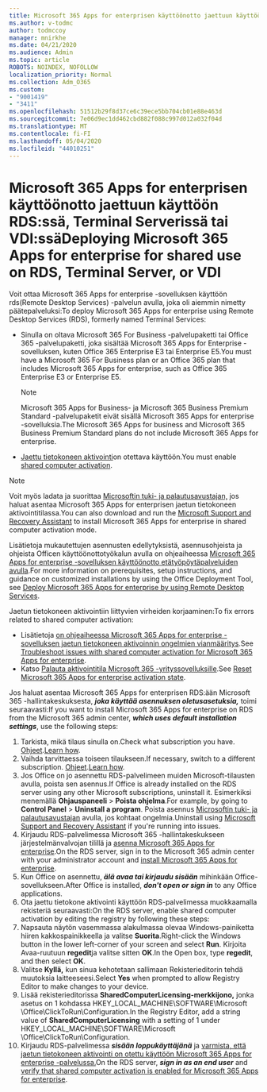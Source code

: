 ```yaml
---
title: Microsoft 365 Apps for enterprisen käyttöönotto jaettuun käyttöön RDS:ssä, Terminal Serverissä tai VDI:ssä
ms.author: v-todmc
author: todmccoy
manager: mnirkhe
ms.date: 04/21/2020
ms.audience: Admin
ms.topic: article
ROBOTS: NOINDEX, NOFOLLOW
localization_priority: Normal
ms.collection: Adm_O365
ms.custom:
- "9001419"
- "3411"
ms.openlocfilehash: 51512b29f8d37ce6c39ece5bb704cb01e88e463d
ms.sourcegitcommit: 7e06d9ec1dd462cbd882f088c997d012a032f04d
ms.translationtype: MT
ms.contentlocale: fi-FI
ms.lasthandoff: 05/04/2020
ms.locfileid: "44010251"
---
```

# <a name="deploying-microsoft-365-apps-for-enterprise-for-shared-use-on-rds-terminal-server-or-vdi"></a><span data-ttu-id="e8399-102">Microsoft 365 Apps for enterprisen käyttöönotto jaettuun käyttöön RDS:ssä, Terminal Serverissä tai VDI:ssä</span><span class="sxs-lookup"><span data-stu-id="e8399-102">Deploying Microsoft 365 Apps for enterprise for shared use on RDS, Terminal Server, or VDI</span></span>

<span data-ttu-id="e8399-103">Voit ottaa Microsoft 365 Apps for enterprise -sovelluksen käyttöön rds(Remote Desktop Services) -palvelun avulla, joka oli aiemmin nimetty päätepalveluksi:</span><span class="sxs-lookup"><span data-stu-id="e8399-103">To deploy Microsoft 365 Apps for enterprise using Remote Desktop Services (RDS), formerly named Terminal Services:</span></span>
- <span data-ttu-id="e8399-104">Sinulla on oltava Microsoft 365 For Business -palvelupaketti tai Office 365 -palvelupaketti, joka sisältää Microsoft 365 Apps for Enterprise -sovelluksen, kuten Office 365 Enterprise E3 tai Enterprise E5.</span><span class="sxs-lookup"><span data-stu-id="e8399-104">You must have a Microsoft 365 For Business plan or an Office 365 plan that includes Microsoft 365 Apps for enterprise, such as Office 365 Enterprise E3 or Enterprise E5.</span></span>
   > [!NOTE] 
   > <span data-ttu-id="e8399-105">Microsoft 365 Apps for Business- ja Microsoft 365 Business Premium Standard -palvelupaketit eivät sisällä Microsoft 365 Apps for enterprise -sovelluksia.</span><span class="sxs-lookup"><span data-stu-id="e8399-105">The Microsoft 365 Apps for business and Microsoft 365 Business Premium Standard plans do not include Microsoft 365 Apps for enterprise.</span></span>
- <span data-ttu-id="e8399-106">[Jaettu tietokoneen aktivointi](https://docs.microsoft.com/DeployOffice/overview-shared-computer-activation)on otettava käyttöön.</span><span class="sxs-lookup"><span data-stu-id="e8399-106">You must enable [shared computer activation](https://docs.microsoft.com/DeployOffice/overview-shared-computer-activation).</span></span>

> [!NOTE]
> <span data-ttu-id="e8399-107">Voit myös ladata ja suorittaa [Microsoftin tuki- ja palautusavustajan,](https://aka.ms/SaRA_OfficeSCA_M365Portal) jos haluat asentaa Microsoft 365 Apps for enterprisen jaetun tietokoneen aktivointitilassa.</span><span class="sxs-lookup"><span data-stu-id="e8399-107">You can also download and run the [Microsoft Support and Recovery Assistant](https://aka.ms/SaRA_OfficeSCA_M365Portal) to install Microsoft 365 Apps for enterprise in shared computer activation mode.</span></span>

<span data-ttu-id="e8399-108">Lisätietoja mukautettujen asennusten edellytyksistä, asennusohjeista ja ohjeista Officen käyttöönottotyökalun avulla on ohjeaiheessa [Microsoft 365 Apps for enterprise -sovelluksen käyttöönotto etätyöpöytäpalveluiden avulla](https://docs.microsoft.com/DeployOffice/deploy-microsoft-365-apps-remote-desktop-services).</span><span class="sxs-lookup"><span data-stu-id="e8399-108">For more information on prerequisites, setup instructions, and guidance on customized installations by using the Office Deployment Tool, see [Deploy Microsoft 365 Apps for enterprise by using Remote Desktop Services](https://docs.microsoft.com/DeployOffice/deploy-microsoft-365-apps-remote-desktop-services).</span></span>

<span data-ttu-id="e8399-109">Jaetun tietokoneen aktivointiin liittyvien virheiden korjaaminen:</span><span class="sxs-lookup"><span data-stu-id="e8399-109">To fix errors related to shared computer activation:</span></span>
- <span data-ttu-id="e8399-110">Lisätietoja [on ohjeaiheessa Microsoft 365 Apps for enterprise -sovelluksen jaetun tietokoneen aktivoinnin ongelmien vianmääritys](https://docs.microsoft.com/DeployOffice/troubleshoot-shared-computer-activation).</span><span class="sxs-lookup"><span data-stu-id="e8399-110">See [Troubleshoot issues with shared computer activation for Microsoft 365 Apps for enterprise](https://docs.microsoft.com/DeployOffice/troubleshoot-shared-computer-activation).</span></span>
- <span data-ttu-id="e8399-111">Katso [Palauta aktivointitila Microsoft 365 -yrityssovelluksille](https://go.microsoft.com/fwlink/?linkid=2109218).</span><span class="sxs-lookup"><span data-stu-id="e8399-111">See [Reset Microsoft 365 Apps for enterprise activation state](https://go.microsoft.com/fwlink/?linkid=2109218).</span></span>

<span data-ttu-id="e8399-112">Jos haluat asentaa Microsoft 365 Apps for enterprisen RDS:ään Microsoft 365 -hallintakeskuksesta, ***joka käyttää asennuksen oletusasetuksia,*** toimi seuraavasti:</span><span class="sxs-lookup"><span data-stu-id="e8399-112">If you want to install Microsoft 365 Apps for enterprise on RDS from the Microsoft 365 admin center, ***which uses default installation settings***, use the following steps:</span></span>

1.    <span data-ttu-id="e8399-113">Tarkista, mikä tilaus sinulla on.</span><span class="sxs-lookup"><span data-stu-id="e8399-113">Check what subscription you have.</span></span> <span data-ttu-id="e8399-114">[Ohjeet](https://docs.microsoft.com/office365/admin/admin-overview/what-subscription-do-i-have).</span><span class="sxs-lookup"><span data-stu-id="e8399-114">[Learn how](https://docs.microsoft.com/office365/admin/admin-overview/what-subscription-do-i-have).</span></span>
2.    <span data-ttu-id="e8399-115">Vaihda tarvittaessa toiseen tilaukseen.</span><span class="sxs-lookup"><span data-stu-id="e8399-115">If necessary, switch to a different subscription.</span></span> <span data-ttu-id="e8399-116">[Ohjeet](https://docs.microsoft.com/office365/admin/subscriptions-and-billing/switch-to-a-different-plan).</span><span class="sxs-lookup"><span data-stu-id="e8399-116">[Learn how](https://docs.microsoft.com/office365/admin/subscriptions-and-billing/switch-to-a-different-plan).</span></span>
3.    <span data-ttu-id="e8399-117">Jos Office on jo asennettu RDS-palvelimeen muiden Microsoft-tilausten avulla, poista sen asennus.</span><span class="sxs-lookup"><span data-stu-id="e8399-117">If Office is already installed on the RDS server using any other Microsoft subscriptions, uninstall it.</span></span> <span data-ttu-id="e8399-118">Esimerkiksi menemällä **Ohjauspaneeli** > **Poista ohjelma**.</span><span class="sxs-lookup"><span data-stu-id="e8399-118">For example, by going to **Control Panel** > **Uninstall a program**.</span></span> <span data-ttu-id="e8399-119">Poista asennus [Microsoftin tuki- ja palautusavustajan](https://aka.ms/SARA-OfficeUninstall-Alchemy) avulla, jos kohtaat ongelmia.</span><span class="sxs-lookup"><span data-stu-id="e8399-119">Uninstall using [Microsoft Support and Recovery Assistant](https://aka.ms/SARA-OfficeUninstall-Alchemy) if you're running into issues.</span></span>
4.    <span data-ttu-id="e8399-120">Kirjaudu RDS-palvelimessa Microsoft 365 -hallintakeskukseen järjestelmänvalvojan tilillä ja [asenna Microsoft 365 Apps for enterprise](https://portal.office.com/OLS/MySoftware.aspx).</span><span class="sxs-lookup"><span data-stu-id="e8399-120">On the RDS server, sign in to the Microsoft 365 admin center with your administrator account and [install Microsoft 365 Apps for enterprise](https://portal.office.com/OLS/MySoftware.aspx).</span></span>
5.    <span data-ttu-id="e8399-121">Kun Office on asennettu, ***älä avaa tai kirjaudu sisään*** mihinkään Office-sovellukseen.</span><span class="sxs-lookup"><span data-stu-id="e8399-121">After Office is installed, ***don't open or sign in*** to any Office applications.</span></span>
6.    <span data-ttu-id="e8399-122">Ota jaettu tietokone aktivointi käyttöön RDS-palvelimessa muokkaamalla rekisteriä seuraavasti:</span><span class="sxs-lookup"><span data-stu-id="e8399-122">On the RDS server, enable shared computer activation by editing the registry by following these steps:</span></span>
   1. <span data-ttu-id="e8399-123">Napsauta näytön vasemmassa alakulmassa olevaa Windows-painiketta hiiren kakkospainikkeella ja valitse **Suorita**.</span><span class="sxs-lookup"><span data-stu-id="e8399-123">Right-click the Windows button in the lower left-corner of your screen and select **Run**.</span></span> <span data-ttu-id="e8399-124">Kirjoita Avaa-ruutuun **regedit**ja valitse sitten **OK**.</span><span class="sxs-lookup"><span data-stu-id="e8399-124">In the Open box, type **regedit**, and then select **OK**.</span></span>
   2. <span data-ttu-id="e8399-125">Valitse **Kyllä,** kun sinua kehotetaan sallimaan Rekisterieditorin tehdä muutoksia laitteeseesi.</span><span class="sxs-lookup"><span data-stu-id="e8399-125">Select **Yes** when prompted to allow Registry Editor to make changes to your device.</span></span>
   3. <span data-ttu-id="e8399-126">Lisää rekisterieditorissa **SharedComputerLicensing-merkkijono,** jonka asetus on 1 kohdassa HKEY_LOCAL_MACHINE\SOFTWARE\Microsoft \Office\ClickToRun\Configuration.</span><span class="sxs-lookup"><span data-stu-id="e8399-126">In the Registry Editor, add a string value of **SharedComputerLicensing** with a setting of 1 under HKEY_LOCAL_MACHINE\SOFTWARE\Microsoft \Office\ClickToRun\Configuration.</span></span>
   4. <span data-ttu-id="e8399-127">Kirjaudu RDS-palvelimessa ***sisään loppukäyttäjänä*** ja [varmista, että jaetun tietokoneen aktivointi on otettu käyttöön Microsoft 365 Apps for enterprise -palvelussa.](https://docs.microsoft.com/DeployOffice/troubleshoot-shared-computer-activation#verify-that-activation-for-microsoft-365-apps-succeeded)</span><span class="sxs-lookup"><span data-stu-id="e8399-127">On the RDS server, ***sign in as an end user*** and [verify that shared computer activation is enabled for Microsoft 365 Apps for enterprise](https://docs.microsoft.com/DeployOffice/troubleshoot-shared-computer-activation#verify-that-activation-for-microsoft-365-apps-succeeded).</span></span>

